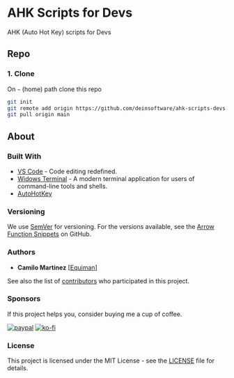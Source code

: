 # AHK Scripts for Devs

AHK (Auto Hot Key) scripts for Devs

## Repo

### 1. Clone

On `~` (home) path clone this repo

```bash
git init 
git remote add origin https://github.com/deinsoftware/ahk-scripts-devs.git
git pull origin main
```

## About

### Built With

- [VS Code](https://code.visualstudio.com/) - Code editing redefined.
- [Widows Terminal](https://github.com/Microsoft/Terminal/) - A modern terminal application for users of command-line tools and shells.
- [AutoHotKey](https://www.autohotkey.com/)

### Versioning

We use [SemVer](http://semver.org/) for versioning. For the versions available, see the [Arrow Function Snippets](https://github.com/deinsoftware/zsh-dev-toolkit/tags) on GitHub.

### Authors

- **Camilo Martinez** [[Equiman](http://github.com/equiman)]

See also the list of [contributors](https://github.com/deinsoftware/zsh-dev-toolkit/contributors) who participated in this project.

### Sponsors

If this project helps you, consider buying me a cup of coffee.

[![paypal](https://img.shields.io/badge/-PayPal-gray?style=flat&labelColor=00457C&logo=paypal&logoColor=white&link=https://paypal.me/equiman/3)](https://paypal.me/equiman/3)
[![ko-fi](https://img.shields.io/badge/-Ko–Fi-gray?style=flat&labelColor=fd444a&logo=ko-fi&logoColor=white&link=https://ko-fi.com/equiman)](https://ko-fi.com/equiman)

### License

This project is licensed under the MIT License - see the [LICENSE](LICENSE.md) file for details.
